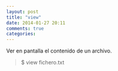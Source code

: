 ```yaml
---
layout: post
title: "view"
date: 2014-01-27 20:11
comments: true
categories: 
---
```

Ver en pantalla el contenido de un archivo.

>$ view fichero.txt

